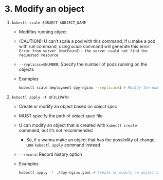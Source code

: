 # 3. Modify an object

1. `kubectl scale $OBJECT $OBJECT_NAME`
    - Modifies running object
    - (CAUTION): U can’t scale a pod with this command; If u make a pod with *run* command, using *scale* command will generate this error: `Error from server (NotFound): the server could not find the requested resource`
    - `--replicas=$NUMBER`: Specify the number of pods running on the objects
    - Examples
        
        ```bash
        kubectl scale deployment dpy-nginx --replicas=3 # Modify the number of pods in the "dpy-nginx" deployment
        ```
        
2. `kubectl apply -f $FILEPATH`
    - Create or modify an object based on *object spec*
    - MUST specify the path of *object spec* file
    - U can modify an object that is created with `kubectl create` command, but it’s not recommended
        - So, if u wanna make an object that has the possibility of change, use `kubectl apply` command instead
    - `--record`: Record history option
    - Examples
        
        ```bash
        kubectl apply -f ./dpy-nginx.yaml # Create or modify an object based on "dpy-nginx.yaml" object spec file
        ```